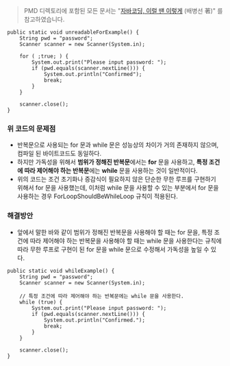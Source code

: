 > PMD 디렉토리에 포함된 모든 문서는 "[자바코딩, 이럴 땐 이렇게](http://wikibook.co.kr/java-coding-with-pmd/) (배병선 著)" 를 참고하였습니다.

```
public static void unreadableForExample() {
    String pwd = "password";
    Scanner scanner = new Scanner(System.in);

    for ( ;true; ) {
        System.out.print("Please input password: ");
        if (pwd.equals(scanner.nextLine())) {
            System.out.println("Confirmed");
            break;
        }
    }

    scanner.close();
}
```

### 위 코드의 문제점
* 반복문으로 사용되는 for 문과 while 문은 성능상의 차이가 거의 존재하지 않으며, 컴파일 된 바이트코드도 동일하다.
* 하지만 가독성을 위해서 **범위가 정해진 반복문**에서는 **for** 문을 사용하고, **특정 조건에 따라 제어해야 하는 반복문**에는 **while** 문을 사용하는 것이 일반적이다.
* 위의 코드는 조건 초기화나 증감식이 필요하지 않은 단순한 무한 루프를 구현하기 위해서 for 문을 사용했는데, 이처럼 while 문을 사용할 수 있는 부분에서 for 문을 사용하는 경우 ForLoopShouldBeWhileLoop 규칙이 적용된다. 

### 해결방안
* 앞에서 말한 바와 같이 범위가 정해진 반복문을 사용해야 할 때는 for 문을, 특정 조건에 따라 제어해야 하는 반복문을 사용해야 할 때는 while 문을 사용한다는 규칙에 따라 무한 루프로 구현이 된 for 문을 while 문으로 수정해서 가독성을 높일 수 있다.

```
public static void whileExample() {
    String pwd = "password";
    Scanner scanner = new Scanner(System.in);

    // 특정 조건에 따라 제어해야 하는 반복문에는 while 문을 사용한다.
    while (true) {
        System.out.print("Please input password: ");
        if (pwd.equals(scanner.nextLine())) {
            System.out.println("Confirmed.");
            break;
        }
    }

    scanner.close();
}
```

